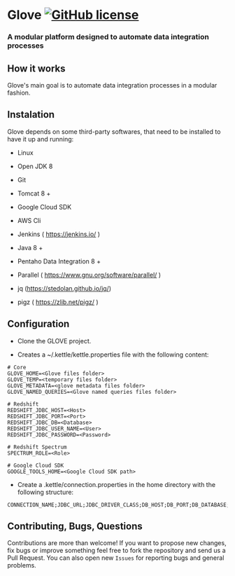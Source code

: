 # Glove [![GitHub license](https://img.shields.io/github/license/dafiti/causalimpact.svg)](https://bitbucket.org/dafiti/bi_dafiti_group_nick/src/master/license)
### A modular platform designed to automate data integration processes

## How it works
Glove's main goal is to automate data integration processes in a modular fashion. 

## Instalation
Glove depends on some third-party softwares, that need to be installed to have it up and running: 

* Linux

* Open JDK 8

* Git 

* Tomcat 8 +

* Google Cloud SDK

* AWS Cli

* Jenkins ( https://jenkins.io/ )

* Java 8 +

* Pentaho Data Integration 8 +

* Parallel ( https://www.gnu.org/software/parallel/ )

* jq (https://stedolan.github.io/jq/)

* pigz ( https://zlib.net/pigz/ )

## Configuration

* Clone the GLOVE project.

* Creates a ~/.kettle/kettle.properties file with the following content:

```
# Core
GLOVE_HOME=<Glove files folder>
GLOVE_TEMP=<temporary files folder>
GLOVE_METADATA=<glove metadata files folder>
GLOVE_NAMED_QUERIES=<Glove named queries files folder>

# Redshift
REDSHIFT_JDBC_HOST=<Host>
REDSHIFT_JDBC_PORT=<Port>
REDSHIFT_JDBC_DB=<Database>
REDSHIFT_JDBC_USER_NAME=<User>
REDSHIFT_JDBC_PASSWORD=<Password>
 
# Redshift Spectrum
SPECTRUM_ROLE=<Role>
 
# Google Cloud SDK
GOOGLE_TOOLS_HOME=<Google Cloud SDK path>
```

* Create a .kettle/connection.properties in the home directory with the following structure:

```
CONNECTION_NAME;JDBC_URL;JDBC_DRIVER_CLASS;DB_HOST;DB_PORT;DB_DATABASE;DB_USER;DB_PASSWORD;DATABASE_TYPE
```

## Contributing, Bugs, Questions
Contributions are more than welcome! If you want to propose new changes, fix bugs or improve something feel free to fork the repository and send us a Pull Request. You can also open new `Issues` for reporting bugs and general problems.
